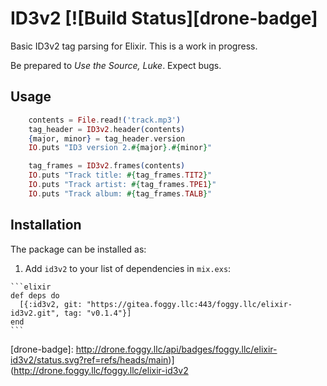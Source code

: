 # ID3v2 [![Build Status][drone-badge]

Basic ID3v2 tag parsing for Elixir. This is a work in progress.

Be prepared to *Use the Source, Luke*. Expect bugs.

## Usage

```elixir
    contents = File.read!('track.mp3')
    tag_header = ID3v2.header(contents)
    {major, minor} = tag_header.version
    IO.puts "ID3 version 2.#{major}.#{minor}"

    tag_frames = ID3v2.frames(contents)
    IO.puts "Track title: #{tag_frames.TIT2}"
    IO.puts "Track artist: #{tag_frames.TPE1}"
    IO.puts "Track album: #{tag_frames.TALB}"
```

## Installation

The package can be installed as:

  1. Add `id3v2` to your list of dependencies in `mix.exs`:

    ```elixir
    def deps do
      [{:id3v2, git: "https://gitea.foggy.llc:443/foggy.llc/elixir-id3v2.git", tag: "v0.1.4"}]
    end
    ```

[drone-badge]: http://drone.foggy.llc/api/badges/foggy.llc/elixir-id3v2/status.svg?ref=refs/heads/main)](http://drone.foggy.llc/foggy.llc/elixir-id3v2
